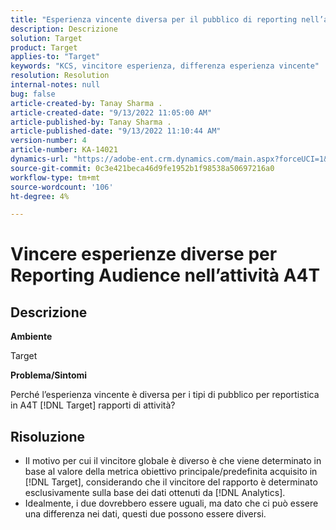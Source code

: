 ```yaml
---
title: "Esperienza vincente diversa per il pubblico di reporting nell’attività A4T"
description: Descrizione
solution: Target
product: Target
applies-to: "Target"
keywords: "KCS, vincitore esperienza, differenza esperienza vincente"
resolution: Resolution
internal-notes: null
bug: false
article-created-by: Tanay Sharma .
article-created-date: "9/13/2022 11:05:00 AM"
article-published-by: Tanay Sharma .
article-published-date: "9/13/2022 11:10:44 AM"
version-number: 4
article-number: KA-14021
dynamics-url: "https://adobe-ent.crm.dynamics.com/main.aspx?forceUCI=1&pagetype=entityrecord&etn=knowledgearticle&id=9227aee8-5333-ed11-9db1-002248086735"
source-git-commit: 0c3e421beca46d9fe1952b1f98538a50697216a0
workflow-type: tm+mt
source-wordcount: '106'
ht-degree: 4%

---
```


# Vincere esperienze diverse per Reporting Audience nell’attività A4T

## Descrizione


<b>Ambiente</b>

Target



<b>Problema/Sintomi</b>

Perché l’esperienza vincente è diversa per i tipi di pubblico per reportistica in A4T [!DNL Target] rapporti di attività?




## Risoluzione


- Il motivo per cui il vincitore globale è diverso è che viene determinato in base al valore della metrica obiettivo principale/predefinita acquisito in [!DNL Target], considerando che il vincitore del rapporto è determinato esclusivamente sulla base dei dati ottenuti da [!DNL Analytics].
- Idealmente, i due dovrebbero essere uguali, ma dato che ci può essere una differenza nei dati, questi due possono essere diversi.



